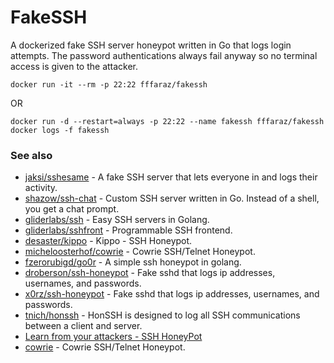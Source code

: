 # FakeSSH
A dockerized fake SSH server honeypot written in Go that logs login attempts.
The password authentications always fail anyway so no terminal access is given to the attacker.

```
docker run -it --rm -p 22:22 fffaraz/fakessh
```

OR

```
docker run -d --restart=always -p 22:22 --name fakessh fffaraz/fakessh
docker logs -f fakessh
```


### See also

* [jaksi/sshesame](https://github.com/jaksi/sshesame) - A fake SSH server that lets everyone in and logs their activity.
* [shazow/ssh-chat](https://github.com/shazow/ssh-chat) - Custom SSH server written in Go. Instead of a shell, you get a chat prompt.
* [gliderlabs/ssh](https://github.com/gliderlabs/ssh) - Easy SSH servers in Golang.
* [gliderlabs/sshfront](https://github.com/gliderlabs/sshfront) - Programmable SSH frontend.
* [desaster/kippo](https://github.com/desaster/kippo) - Kippo - SSH Honeypot.
* [micheloosterhof/cowrie](https://github.com/micheloosterhof/cowrie) - Cowrie SSH/Telnet Honeypot.
* [fzerorubigd/go0r](https://github.com/fzerorubigd/go0r) - A simple ssh honeypot in golang.
* [droberson/ssh-honeypot](https://github.com/droberson/ssh-honeypot) - Fake sshd that logs ip addresses, usernames, and passwords.
* [x0rz/ssh-honeypot](https://github.com/x0rz/ssh-honeypot) - Fake sshd that logs ip addresses, usernames, and passwords.
* [tnich/honssh](https://github.com/tnich/honssh) - HonSSH is designed to log all SSH communications between a client and server.
* [Learn from your attackers - SSH HoneyPot](https://www.robertputt.co.uk/learn-from-your-attackers-ssh-honeypot.html)
* [cowrie](https://github.com/cowrie/cowrie) - Cowrie SSH/Telnet Honeypot.
